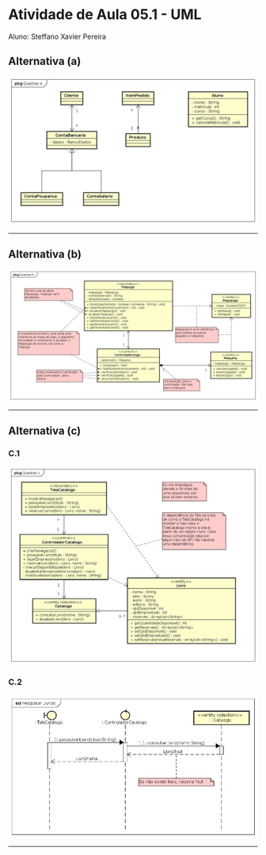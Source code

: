 # Atividade de Aula 05.1 - UML

Aluno: Steffano Xavier Pereira

## Alternativa (a)

![Diagrama UML de classes da Alternativa a](./Questao_a.jpg)

---

## Alternativa (b)

![Diagrama UML de classes da Alternativa b](./Questao_b.jpg)

---

## Alternativa (c)

### C.1

![Diagrama UML da Alternativa c.1](./Questao_c_1.jpg)

### C.2

![Diagrama UML da Alternativa c.2](./Questao_c_2.jpg)

---
